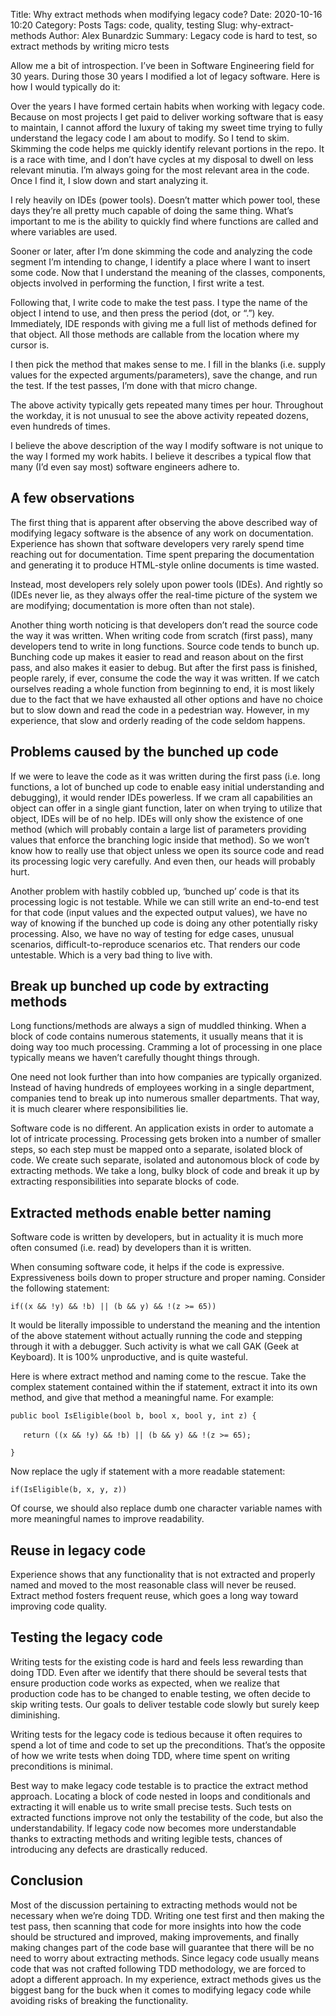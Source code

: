 Title: Why extract methods when modifying legacy code?
Date: 2020-10-16 10:20
Category: Posts
Tags: code, quality, testing
Slug: why-extract-methods
Author: Alex Bunardzic
Summary: Legacy code is hard to test, so extract methods by writing micro tests

Allow me a bit of introspection. I’ve been in Software Engineering field for 30 years. During those 30 years I modified a lot of legacy software. Here is how I would typically do it:

Over the years I have formed certain habits when working with legacy code. Because on most projects I get paid to deliver working software that is easy to maintain, I cannot afford the luxury of taking my sweet time trying to fully understand the legacy code I am about to modify. So I tend to skim. Skimming the code helps me quickly identify relevant portions in the repo. It is a race with time, and I don’t have cycles at my disposal to dwell on less relevant minutia. I’m always going for the most relevant area in the code. Once I find it, I slow down and start analyzing it.

I rely heavily on IDEs (power tools). Doesn’t matter which power tool, these days they’re all pretty much capable of doing the same thing. What’s important to me is the ability to quickly find where functions are called and where variables are used.

Sooner or later, after I’m done skimming the code and analyzing the code segment I’m intending to change, I identify a place where I want to insert some code. Now that I understand the meaning of the classes, components, objects involved in performing the function, I first write a test.

Following that, I write code to make the test pass. I type the name of the object I intend to use, and then press the period (dot, or “.”) key. Immediately, IDE responds with giving me a full list of methods defined for that object. All those methods are callable from the location where my cursor is.

I then pick the method that makes sense to me. I fill in the blanks (i.e. supply values for the expected arguments/parameters), save the change, and run the test. If the test passes, I’m done with that micro change.

The above activity typically gets repeated many times per hour. Throughout the workday, it is not unusual to see the above activity repeated dozens, even hundreds of times.

I believe the above description of the way I modify software is not unique to the way I formed my work habits. I believe it describes a typical flow that many (I’d even say most) software engineers adhere to.

## A few observations

The first thing that is apparent after observing the above described way of modifying legacy software is the absence of any work on documentation. Experience has shown that software developers very rarely spend time reaching out for documentation. Time spent preparing the documentation and generating it to produce HTML-style online documents is time wasted.

Instead, most developers rely solely upon power tools (IDEs). And rightly so (IDEs never lie, as they always offer the real-time picture of the system we are modifying; documentation is more often than not stale).

Another thing worth noticing is that developers don’t read the source code the way it was written. When writing code from scratch (first pass), many developers tend to write in long functions. Source code tends to bunch up. Bunching code up makes it easier to read and reason about on the first pass, and also makes it easier to debug. But after the first pass is finished, people rarely, if ever, consume the code the way it was written. If we catch ourselves reading a whole function from beginning to end, it is most likely due to the fact that we have exhausted all other options and have no choice but to slow down and read the code in a pedestrian way. However, in my experience, that slow and orderly reading of the code seldom happens.

## Problems caused by the bunched up code

If we were to leave the code as it was written during the first pass (i.e. long functions, a lot of bunched up code to enable easy initial understanding and debugging), it would render IDEs powerless. If we cram all capabilities an object can offer in a single giant function, later on when trying to utilize that object, IDEs will be of no help. IDEs will only show the existence of one method (which will probably contain a large list of parameters providing values that enforce the branching logic inside that method). So we won’t know how to really use that object unless we open its source code and read its processing logic very carefully. And even then, our heads will probably hurt.

Another problem with hastily cobbled up, ‘bunched up’ code is that its processing logic is not testable. While we can still write an end-to-end test for that code (input values and the expected output values), we have no way of knowing if the bunched up code is doing any other potentially risky processing. Also, we have no way of testing for edge cases, unusual scenarios, difficult-to-reproduce scenarios etc. That renders our code untestable. Which is a very bad thing to live with.

## Break up bunched up code by extracting methods

Long functions/methods are always a sign of muddled thinking. When a block of code contains numerous statements, it usually means that it is doing way too much processing. Cramming a lot of processing in one place typically means we haven’t carefully thought things through.

One need not look further than into how companies are typically organized. Instead of having hundreds of employees working in a single department, companies tend to break up into numerous smaller departments. That way, it is much clearer where responsibilities lie.

Software code is no different. An application exists in order to automate a lot of intricate processing. Processing gets broken into a number of smaller steps, so each step must be mapped onto a separate, isolated block of code. We create such separate, isolated and autonomous block of code by extracting methods. We take a long, bulky block of code and break it up by extracting responsibilities into separate blocks of code.

## Extracted methods enable better naming

Software code is written by developers, but in actuality it is much more often consumed (i.e. read) by developers than it is written.

When consuming software code, it helps if the code is expressive. Expressiveness boils down to proper structure and proper naming. Consider the following statement:

`if((x && !y) && !b) || (b && y) && !(z >= 65))`

It would be literally impossible to understand the meaning and the intention of the above statement without actually running the code and stepping through it with a debugger. Such activity is what we call GAK (Geek at Keyboard). It is 100% unproductive, and is quite wasteful.

Here is where extract method and naming come to the rescue. Take the complex statement contained within the if statement, extract it into its own method, and give that method a meaningful name. For example:

`public bool IsEligible(bool b, bool x, bool y, int z) {`

&nbsp;&nbsp;&nbsp;&nbsp;&nbsp;`return ((x && !y) && !b) || (b && y) && !(z >= 65);`

`}`

Now replace the ugly if statement with a more readable statement:

`if(IsEligible(b, x, y, z))`

Of course, we should also replace dumb one character variable names with more meaningful names to improve readability.

## Reuse in legacy code

Experience shows that any functionality that is not extracted and properly named and moved to the most reasonable class will never be reused. Extract method fosters frequent reuse, which goes a long way toward improving code quality.

## Testing the legacy code

Writing tests for the existing code is hard and feels less rewarding than doing TDD. Even after we identify that there should be several tests that ensure production code works as expected, when we realize that production code has to be changed to enable testing, we often decide to skip writing tests. Our goals to deliver testable code slowly but surely keep diminishing.

Writing tests for the legacy code is tedious because it often requires to spend a lot of time and code to set up the preconditions. That’s the opposite of how we write tests when doing TDD, where time spent on writing preconditions is minimal.

Best way to make legacy code testable is to practice the extract method approach. Locating a block of code nested in loops and conditionals and extracting it will enable us to write small precise tests. Such tests on extracted functions improve not only the testability of the code, but also the understandability. If legacy code now becomes more understandable thanks to extracting methods and writing legible tests, chances of introducing any defects are drastically reduced.

## Conclusion

Most of the discussion pertaining to extracting methods would not be necessary when we’re doing TDD. Writing one test first and then making the test pass, then scanning that code for more insights into how the code should be structured and improved, making improvements, and finally making changes part of the code base will guarantee that there will be no need to worry about extracting methods. Since legacy code usually means code that was not crafted following TDD methodology, we are forced to adopt a different approach. In my experience, extract methods gives us the biggest bang for the buck when it comes to modifying legacy code while avoiding risks of breaking the functionality.

<br /><br />